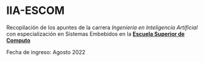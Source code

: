 # IIA-ESCOM

Recopilación de los apuntes de la carrera _Ingeniería en Inteligencia Artificial_ con especialización en Sistemas Embebidos en la __[Escuela Superior de Computo](https://www.escom.ipn.mx/)__

Fecha de ingreso: Agosto 2022

